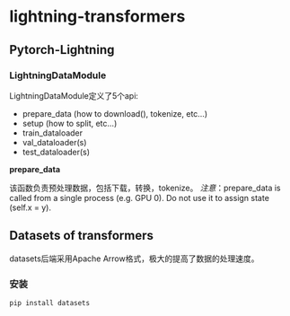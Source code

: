 # lightning-transformers

## Pytorch-Lightning
### LightningDataModule
LightningDataModule定义了5个api:
  - prepare_data (how to download(), tokenize, etc…)
  - setup (how to split, etc…)
  - train_dataloader
  - val_dataloader(s)
  - test_dataloader(s)

**prepare_data**

该函数负责预处理数据，包括下载，转换，tokenize。
*注意*：prepare_data is called from a single process (e.g. GPU 0). Do not use it to assign state (self.x = y).


## Datasets of transformers

datasets后端采用Apache Arrow格式，极大的提高了数据的处理速度。

### 安装
```bash
pip install datasets
```
